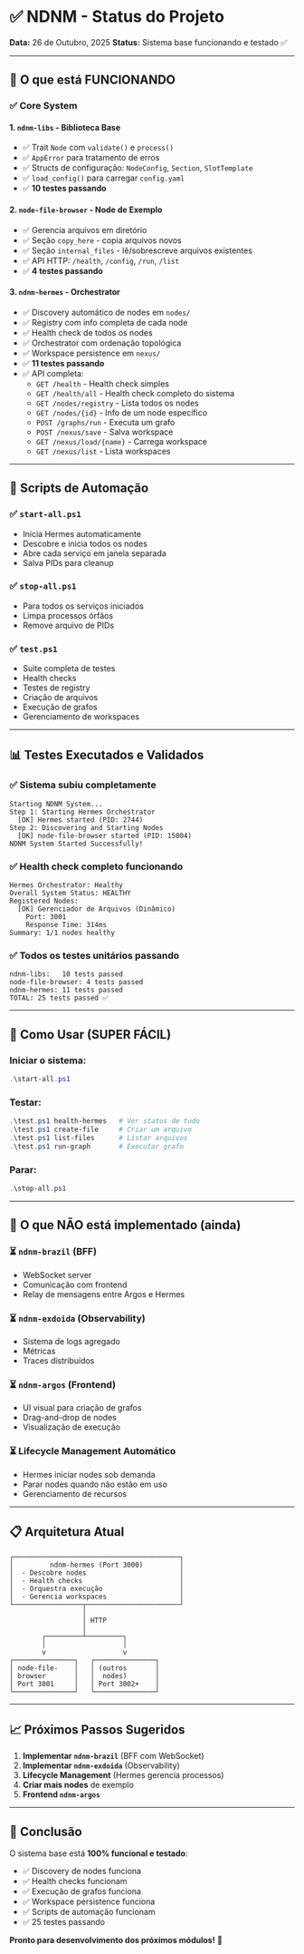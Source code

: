 # ✅ NDNM - Status do Projeto

**Data:** 26 de Outubro, 2025
**Status:** Sistema base funcionando e testado ✅

---

## 🎯 O que está FUNCIONANDO

### ✅ Core System

#### 1. `ndnm-libs` - Biblioteca Base
- ✅ Trait `Node` com `validate()` e `process()`
- ✅ `AppError` para tratamento de erros
- ✅ Structs de configuração: `NodeConfig`, `Section`, `SlotTemplate`
- ✅ `load_config()` para carregar `config.yaml`
- ✅ **10 testes passando**

#### 2. `node-file-browser` - Node de Exemplo
- ✅ Gerencia arquivos em diretório
- ✅ Seção `copy_here` - copia arquivos novos
- ✅ Seção `internal_files` - lê/sobrescreve arquivos existentes
- ✅ API HTTP: `/health`, `/config`, `/run`, `/list`
- ✅ **4 testes passando**

#### 3. `ndnm-hermes` - Orchestrator
- ✅ Discovery automático de nodes em `nodes/`
- ✅ Registry com info completa de cada node
- ✅ Health check de todos os nodes
- ✅ Orchestrator com ordenação topológica
- ✅ Workspace persistence em `nexus/`
- ✅ **11 testes passando**
- ✅ API completa:
  - `GET /health` - Health check simples
  - `GET /health/all` - Health check completo do sistema
  - `GET /nodes/registry` - Lista todos os nodes
  - `GET /nodes/{id}` - Info de um node específico
  - `POST /graphs/run` - Executa um grafo
  - `POST /nexus/save` - Salva workspace
  - `GET /nexus/load/{name}` - Carrega workspace
  - `GET /nexus/list` - Lista workspaces

---

## 🚀 Scripts de Automação

### ✅ `start-all.ps1`
- Inicia Hermes automaticamente
- Descobre e inicia todos os nodes
- Abre cada serviço em janela separada
- Salva PIDs para cleanup

### ✅ `stop-all.ps1`
- Para todos os serviços iniciados
- Limpa processos órfãos
- Remove arquivo de PIDs

### ✅ `test.ps1`
- Suite completa de testes
- Health checks
- Testes de registry
- Criação de arquivos
- Execução de grafos
- Gerenciamento de workspaces

---

## 📊 Testes Executados e Validados

### ✅ Sistema subiu completamente
```
Starting NDNM System...
Step 1: Starting Hermes Orchestrator
  [OK] Hermes started (PID: 2744)
Step 2: Discovering and Starting Nodes
  [OK] node-file-browser started (PID: 15004)
NDNM System Started Successfully!
```

### ✅ Health check completo funcionando
```
Hermes Orchestrator: Healthy
Overall System Status: HEALTHY
Registered Nodes:
  [OK] Gerenciador de Arquivos (Dinâmico)
    Port: 3001
    Response Time: 314ms
Summary: 1/1 nodes healthy
```

### ✅ Todos os testes unitários passando
```
ndnm-libs:   10 tests passed
node-file-browser: 4 tests passed
ndnm-hermes: 11 tests passed
TOTAL: 25 tests passed ✅
```

---

## 🔧 Como Usar (SUPER FÁCIL)

### Iniciar o sistema:
```powershell
.\start-all.ps1
```

### Testar:
```powershell
.\test.ps1 health-hermes   # Ver status de tudo
.\test.ps1 create-file     # Criar um arquivo
.\test.ps1 list-files      # Listar arquivos
.\test.ps1 run-graph       # Executar grafo
```

### Parar:
```powershell
.\stop-all.ps1
```

---

## 🚧 O que NÃO está implementado (ainda)

### ⏳ `ndnm-brazil` (BFF)
- WebSocket server
- Comunicação com frontend
- Relay de mensagens entre Argos e Hermes

### ⏳ `ndnm-exdoida` (Observability)
- Sistema de logs agregado
- Métricas
- Traces distribuídos

### ⏳ `ndnm-argos` (Frontend)
- UI visual para criação de grafos
- Drag-and-drop de nodes
- Visualização de execução

### ⏳ Lifecycle Management Automático
- Hermes iniciar nodes sob demanda
- Parar nodes quando não estão em uso
- Gerenciamento de recursos

---

## 📋 Arquitetura Atual

```
┌─────────────────────────────────────────┐
│         ndnm-hermes (Port 3000)         │
│  - Descobre nodes                       │
│  - Health checks                        │
│  - Orquestra execução                   │
│  - Gerencia workspaces                  │
└─────────────────┬───────────────────────┘
                  │
                  │ HTTP
                  │
        ┌─────────┴─────────┐
        │                   │
        v                   v
┌───────────────┐   ┌───────────────┐
│ node-file-    │   │ (outros       │
│ browser       │   │  nodes)       │
│ Port 3001     │   │ Port 3002+    │
└───────────────┘   └───────────────┘
```

---

## 📈 Próximos Passos Sugeridos

1. **Implementar `ndnm-brazil`** (BFF com WebSocket)
2. **Implementar `ndnm-exdoida`** (Observability)
3. **Lifecycle Management** (Hermes gerencia processos)
4. **Criar mais nodes** de exemplo
5. **Frontend `ndnm-argos`**

---

## 🎉 Conclusão

O sistema base está **100% funcional e testado**:
- ✅ Discovery de nodes funciona
- ✅ Health checks funcionam
- ✅ Execução de grafos funciona
- ✅ Workspace persistence funciona
- ✅ Scripts de automação funcionam
- ✅ 25 testes passando

**Pronto para desenvolvimento dos próximos módulos!** 🚀
